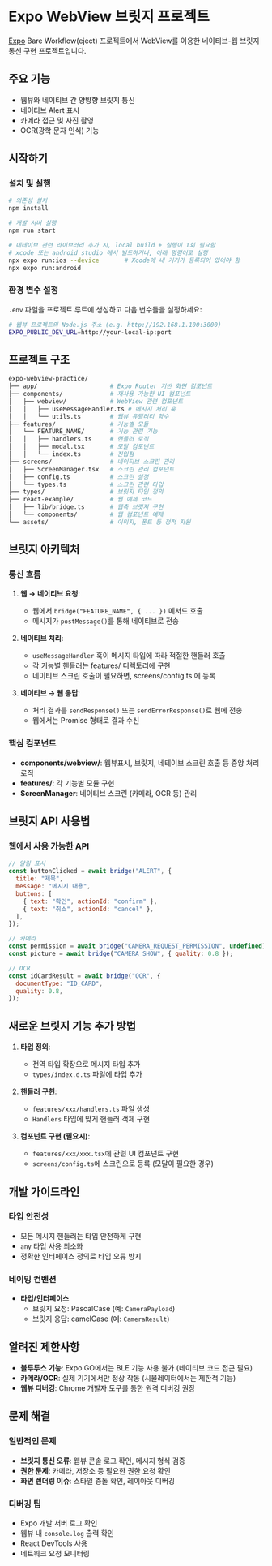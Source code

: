 # Expo WebView 브릿지 프로젝트

[Expo](https://expo.dev) Bare Workflow(eject) 프로젝트에서 WebView를 이용한 네이티브-웹 브릿지 통신 구현 프로젝트입니다.

## 주요 기능

- 웹뷰와 네이티브 간 양방향 브릿지 통신
- 네이티브 Alert 표시
- 카메라 접근 및 사진 촬영
- OCR(광학 문자 인식) 기능

## 시작하기

### 설치 및 실행

```bash
# 의존성 설치
npm install

# 개발 서버 실행
npm run start

# 네테이브 관련 라이브러리 추가 시, local build + 실행이 1회 필요함
# xcode 또는 android studio 에서 빌드하거나, 아래 명령어로 실행
npx expo run:ios --device       # Xcode에 내 기기가 등록되어 있어야 함
npx expo run:android
```

### 환경 변수 설정

`.env` 파일을 프로젝트 루트에 생성하고 다음 변수들을 설정하세요:

```sh
# 웹뷰 프로젝트의 Node.js 주소 (e.g. http://192.168.1.100:3000)
EXPO_PUBLIC_DEV_URL=http://your-local-ip:port
```

## 프로젝트 구조

```sh
expo-webview-practice/
├── app/                    # Expo Router 기반 화면 컴포넌트
├── components/             # 재사용 가능한 UI 컴포넌트
│   ├── webview/            # WebView 관련 컴포넌트
│   │   ├── useMessageHandler.ts # 메시지 처리 훅
│   │   └── utils.ts        # 웹뷰 유틸리티 함수
├── features/               # 기능별 모듈
│   └── FEATURE_NAME/       # 기능 관련 기능
│   │   ├── handlers.ts     # 핸들러 로직
│   │   ├── modal.tsx       # 모달 컴포넌트
│   │   └── index.ts        # 진입점
├── screens/                # 네이티브 스크린 관리
│   ├── ScreenManager.tsx   # 스크린 관리 컴포넌트
│   ├── config.ts           # 스크린 설정
│   └── types.ts            # 스크린 관련 타입
├── types/                  # 브릿지 타입 정의
├── react-example/          # 웹 예제 코드
│   ├── lib/bridge.ts       # 웹측 브릿지 구현
│   └── components/         # 웹 컴포넌트 예제
└── assets/                 # 이미지, 폰트 등 정적 자원
```

## 브릿지 아키텍처

### 통신 흐름

1. **웹 → 네이티브 요청**:

   - 웹에서 `bridge("FEATURE_NAME", { ... })` 메서드 호출
   - 메시지가 `postMessage()`를 통해 네이티브로 전송

2. **네이티브 처리**:

   - `useMessageHandler` 훅이 메시지 타입에 따라 적절한 핸들러 호출
   - 각 기능별 핸들러는 features/ 디렉토리에 구현
   - 네이티브 스크린 호출이 필요하면, screens/config.ts 에 등록

3. **네이티브 → 웹 응답**:
   - 처리 결과를 `sendResponse()` 또는 `sendErrorResponse()`로 웹에 전송
   - 웹에서는 Promise 형태로 결과 수신

### 핵심 컴포넌트

- **components/webview/**: 웹뷰표시, 브릿지, 네테이브 스크린 호출 등 중앙 처리 로직
- **features/**: 각 기능별 모듈 구현
- **ScreenManager**: 네이티브 스크린 (카메라, OCR 등) 관리

## 브릿지 API 사용법

### 웹에서 사용 가능한 API

```javascript
// 알림 표시
const buttonClicked = await bridge("ALERT", {
  title: "제목",
  message: "메시지 내용",
  buttons: [
    { text: "확인", actionId: "confirm" },
    { text: "취소", actionId: "cancel" },
  ],
});

// 카메라
const permission = await bridge("CAMERA_REQUEST_PERMISSION", undefined);
const picture = await bridge("CAMERA_SHOW", { quality: 0.8 });

// OCR
const idCardResult = await bridge("OCR", {
  documentType: "ID_CARD",
  quality: 0.8,
});
```

## 새로운 브릿지 기능 추가 방법

1. **타입 정의**:

   - 전역 타입 확장으로 메시지 타입 추가
   - `types/index.d.ts` 파일에 타입 추가

2. **핸들러 구현**:

   - `features/xxx/handlers.ts` 파일 생성
   - `Handlers` 타입에 맞게 핸들러 객체 구현

3. **컴포넌트 구현 (필요시)**:

   - `features/xxx/xxx.tsx`에 관련 UI 컴포넌트 구현
   - `screens/config.ts`에 스크린으로 등록 (모달이 필요한 경우)

## 개발 가이드라인

### 타입 안전성

- 모든 메시지 핸들러는 타입 안전하게 구현
- `any` 타입 사용 최소화
- 정확한 인터페이스 정의로 타입 오류 방지

### 네이밍 컨벤션

- **타입/인터페이스**
  - 브릿지 요청: PascalCase (예: `CameraPayload`)
  - 브릿지 응답: camelCase (예: `CameraResult`)

## 알려진 제한사항

- **블루투스 기능**: Expo GO에서는 BLE 기능 사용 불가 (네이티브 코드 접근 필요)
- **카메라/OCR**: 실제 기기에서만 정상 작동 (시뮬레이터에서는 제한적 기능)
- **웹뷰 디버깅**: Chrome 개발자 도구를 통한 원격 디버깅 권장

## 문제 해결

### 일반적인 문제

- **브릿지 통신 오류**: 웹뷰 콘솔 로그 확인, 메시지 형식 검증
- **권한 문제**: 카메라, 저장소 등 필요한 권한 요청 확인
- **화면 렌더링 이슈**: 스타일 충돌 확인, 레이아웃 디버깅

### 디버깅 팁

- Expo 개발 서버 로그 확인
- 웹뷰 내 `console.log` 출력 확인
- React DevTools 사용
- 네트워크 요청 모니터링
